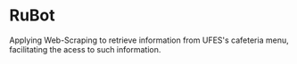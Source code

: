 # RuBot 

Applying Web-Scraping to retrieve information from UFES's cafeteria menu, facilitating the acess to such information.
